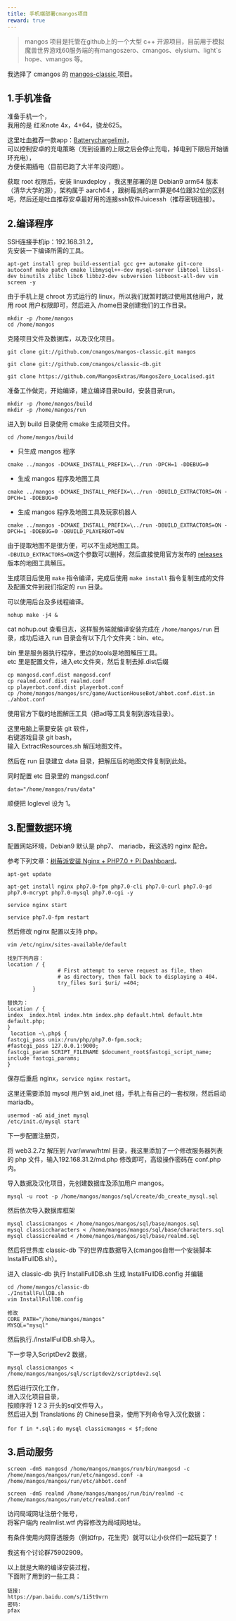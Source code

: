 ```yaml
---
title: 手机端部署cmangos项目
reward: true
---
```


> mangos 项目是托管在github上的一个大型 c++ 开源项目，目前用于模拟魔兽世界游戏60服务端的有mangoszero、cmangos、elysium、light`s hope、vmangos 等。

我选择了 cmangos 的 [ mangos-classic ](https://github.com/cmangos/mangos-classic) 项目。

<!--more-->

## 1.手机准备

准备手机一个，  
我用的是 红米note 4x，4+64，骁龙625。

这里吐血推荐一款app：[Batterychargelimit](https://github.com/sriharshaarangi/BatteryChargeLimit)，  
可以控制安卓的充电策略（充到设置的上限之后会停止充电，掉电到下限后开始循环充电），  
方便长期插电（目前已跑了大半年没问题）。

获取 root 权限后，安装 linuxdeploy ，我这里部署的是 Debian9  arm64 版本（清华大学的源），架构属于 aarch64 ，跟树莓派的arm算是64位跟32位的区别吧，然后还是吐血推荐安卓最好用的连接ssh软件Juicessh（推荐密钥连接）。

## 2.编译程序

SSH连接手机ip：192.168.31.2，  
先安装一下编译所需的工具。

```
apt-get install grep build-essential gcc g++ automake git-core autoconf make patch cmake libmysql++-dev mysql-server libtool libssl-dev binutils zlibc libc6 libbz2-dev subversion libboost-all-dev vim screen -y
```

由于手机上是 chroot 方式运行的 linux，所以我们就暂时跳过使用其他用户，就用 root 用户权限即可，然后进入 /home目录创建我们的工作目录。

```
mkdir -p /home/mangos
cd /home/mangos
```

克隆项目文件及数据库，以及汉化项目。

```
git clone git://github.com/cmangos/mangos-classic.git mangos
```

```
git clone git://github.com/cmangos/classic-db.git
```

```
git clone https://github.com/MangosExtras/MangosZero_Localised.git
```

准备工作做完，开始编译，建立编译目录build，安装目录run。

```
mkdir -p /home/mangos/build
mkdir -p /home/mangos/run
```

进入到 build 目录使用 cmake 生成项目文件。

```
cd /home/mangos/build
```

- 只生成 mangos 程序

```
cmake ../mangos -DCMAKE_INSTALL_PREFIX=\../run -DPCH=1 -DDEBUG=0
```
- 生成 mangos 程序及地图工具

```
cmake ../mangos -DCMAKE_INSTALL_PREFIX=\../run -DBUILD_EXTRACTORS=ON -DPCH=1 -DDEBUG=0
```
- 生成 mangos 程序及地图工具及玩家机器人

```
cmake ../mangos -DCMAKE_INSTALL_PREFIX=\../run -DBUILD_EXTRACTORS=ON -DPCH=1 -DDEBUG=0 -DBUILD_PLAYERBOT=ON
```

由于提取地图不是很方便，可以不生成地图工具。  
`-DBUILD_EXTRACTORS=ON`这个参数可以删掉，然后直接使用官方发布的 [releases](https://github.com/cmangos/mangos-classic/releases) 版本的地图工具解压。

生成项目后使用 `make` 指令编译，完成后使用 `make install` 指令复制生成的文件及配置文件到我们指定的 `run` 目录。

可以使用后台及多线程编译。

```
nohup make -j4 &
```

cat nohup.out 查看日志，这样服务端就编译安装完成在 `/home/mangos/run` 目录，成功后进入 run 目录会有以下几个文件夹：bin、etc。

bin 里是服务器执行程序，里边的tools是地图解压工具。  
etc 里是配置文件，进入etc文件夹，然后复制去掉.dist后缀

```
cp mangosd.conf.dist mangosd.conf
cp realmd.conf.dist realmd.conf
cp playerbot.conf.dist playerbot.conf
cp /home/mangos/mangos/src/game/AuctionHouseBot/ahbot.conf.dist.in ./ahbot.conf
```

使用官方下载的地图解压工具（把ad等工具复制到游戏目录）。

这里电脑上需要安装 git 软件，  
右键游戏目录 git bash，  
输入 ExtractResources.sh 解压地图文件。

然后在 run 目录建立 data 目录，把解压后的地图文件复制到此处。
 
同时配置 etc 目录里的 mangsd.conf 

```
data="/home/mangos/run/data"
```

顺便把 loglevel 设为 1。

## 3.配置数据环境

配置网站环境，Debian9 默认是 php7、 mariadb，我这选的 nginx 配合。

参考下列文章：[树莓派安装 Nginx + PHP7.0 + Pi Dashboard](http://shumeipai.nxez.com/2018/04/25/install-pi-dashboard-with-nginx-php7-on-pi.html)。

```
apt-get update

apt-get install nginx php7.0-fpm php7.0-cli php7.0-curl php7.0-gd php7.0-mcrypt php7.0-mysql php7.0-cgi -y

service nginx start

service php7.0-fpm restart

```

然后修改 nginx 配置以支持 php。

```
vim /etc/nginx/sites-available/default
```

```
找到下列内容：
location / {
                # First attempt to serve request as file, then
                # as directory, then fall back to displaying a 404.
                try_files $uri $uri/ =404;
        }
        
替换为：
location / {
index  index.html index.htm index.php default.html default.htm default.php;
}
 location ~\.php$ {
fastcgi_pass unix:/run/php/php7.0-fpm.sock;
#fastcgi_pass 127.0.0.1:9000;
fastcgi_param SCRIPT_FILENAME $document_root$fastcgi_script_name;
include fastcgi_params;
}
```

保存后重启 nginx，`service nginx restart`。

这里还需要添加 mysql 用户到 aid_inet 组，手机上有自己的一套权限，然后启动 mariadb。

```
usermod -aG aid_inet mysql
/etc/init.d/mysql start
```

下一步配置注册页，  

将 web3.2.7z 解压到 /var/www/html 目录，我这里添加了一个修改服务器列表的 php 文件，输入192.168.31.2/md.php 修改即可，高级操作密码在 conf.php 内。

导入数据及汉化项目，先创建数据库及添加用户 mangos。

```
mysql -u root -p /home/mangos/mangos/sql/create/db_create_mysql.sql
```

然后依次导入数据库框架

```
mysql classicmangos < /home/mangos/mangos/sql/base/mangos.sql
mysql classiccharacters < /home/mangos/mangos/sql/base/characters.sql
mysql classicrealmd < /home/mangos/mangos/sql/base/realmd.sql
```

然后将世界库 classic-db 下的世界库数据导入(cmangos自带一个安装脚本InstallFullDB.sh）。

进入 classic-db 执行  InstallFullDB.sh 生成 InstallFullDB.config 并编辑 

```
cd /home/mangos/classic-db
./InstallFullDB.sh
vim InstallFullDB.config

修改
CORE_PATH="/home/mangos/mangos"
MYSQL="mysql"
```

然后执行./InstallFullDB.sh导入。

下一步导入ScriptDev2 数据，

```
mysql classicmangos < /home/mangos/mangos/sql/scriptdev2/scriptdev2.sql
```

然后进行汉化工作，  
进入汉化项目目录，  
按顺序将 1 2 3 开头的sql文件导入，  
然后进入到 Translations 的 Chinese目录，使用下列命令导入汉化数据：

```
for f in *.sql；do mysql classicmangos < $f;done
```

## 3.启动服务

```
screen -dmS mangosd /home/mangos/mangos/run/bin/mangosd -c /home/mangos/mangos/run/etc/mangosd.conf -a /home/mangos/mangos/run/etc/ahbot.conf
```

```
screen -dmS realmd /home/mangos/mangos/run/bin/realmd -c /home/mangos/mangos/run/etc/realmd.conf
```


访问局域网址注册个账号，  
将客户端内 realmlist.wtf 内容修改为局域网地址。

有条件使用内网穿透服务（例如frp，花生壳）就可以让小伙伴们一起玩耍了！


我这有个讨论群75902909。

以上就是大略的编译安装过程，  
下面附了用到的一些工具：  

```
链接:
https://pan.baidu.com/s/1i5t9vrn
密码:
pfax
```